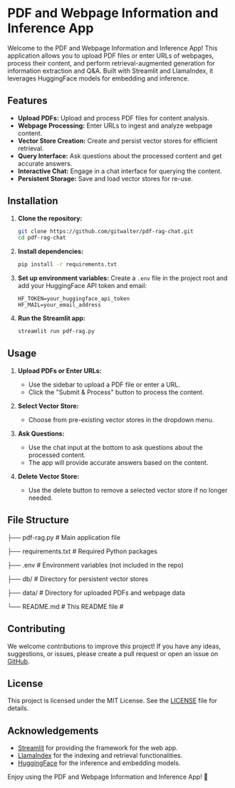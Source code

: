 # PDF and Webpage Information and Inference App

Welcome to the PDF and Webpage Information and Inference App! This application allows you to upload PDF files or enter URLs of webpages, process their content, and perform retrieval-augmented generation for information extraction and Q&A. Built with Streamlit and LlamaIndex, it leverages HuggingFace models for embedding and inference.

## Features

- **Upload PDFs:** Upload and process PDF files for content analysis.
- **Webpage Processing:** Enter URLs to ingest and analyze webpage content.
- **Vector Store Creation:** Create and persist vector stores for efficient retrieval.
- **Query Interface:** Ask questions about the processed content and get accurate answers.
- **Interactive Chat:** Engage in a chat interface for querying the content.
- **Persistent Storage:** Save and load vector stores for re-use.

## Installation

1. **Clone the repository:**
    ```sh
    git clone https://github.com/gitwalter/pdf-rag-chat.git
    cd pdf-rag-chat
    ```

2. **Install dependencies:**
    ```sh
    pip install -r requirements.txt
    ```

3. **Set up environment variables:**
   Create a `.env` file in the project root and add your HuggingFace API token and email:
    ```env
    HF_TOKEN=your_huggingface_api_token
    HF_MAIL=your_email_address
    ```

4. **Run the Streamlit app:**
    ```sh
    streamlit run pdf-rag.py
    ```

## Usage

1. **Upload PDFs or Enter URLs:**
   - Use the sidebar to upload a PDF file or enter a URL.
   - Click the "Submit & Process" button to process the content.

2. **Select Vector Store:**
   - Choose from pre-existing vector stores in the dropdown menu.

3. **Ask Questions:**
   - Use the chat input at the bottom to ask questions about the processed content.
   - The app will provide accurate answers based on the content.

4. **Delete Vector Store:**
   - Use the delete button to remove a selected vector store if no longer needed.

## File Structure

├── pdf-rag.py # Main application file

├── requirements.txt # Required Python packages

├── .env # Environment variables (not included in the repo)

├── db/ # Directory for persistent vector stores

├── data/ # Directory for uploaded PDFs and webpage data

└── README.md # This README file #


## Contributing

We welcome contributions to improve this project! If you have any ideas, suggestions, or issues, please create a pull request or open an issue on [GitHub](https://github.com/gitwalter/pdf-rag-chat).

## License

This project is licensed under the MIT License. See the [LICENSE](LICENSE) file for details.

## Acknowledgements

- [Streamlit](https://streamlit.io/) for providing the framework for the web app.
- [LlamaIndex](https://github.com/jerryjliu/llama) for the indexing and retrieval functionalities.
- [HuggingFace](https://huggingface.co/) for the inference and embedding models.

Enjoy using the PDF and Webpage Information and Inference App! 🚀
